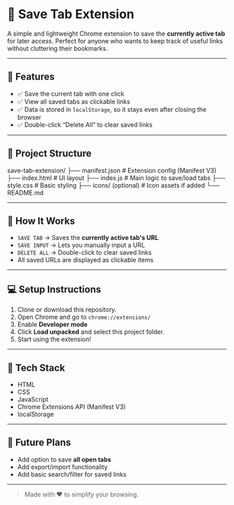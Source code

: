 # 📌 Save Tab Extension

A simple and lightweight Chrome extension to save the **currently active tab** for later access. Perfect for anyone who wants to keep track of useful links without cluttering their bookmarks.

---

## 🚀 Features

- ✅ Save the current tab with one click
- ✅ View all saved tabs as clickable links
- ✅ Data is stored in `localStorage`, so it stays even after closing the browser
- ✅ Double-click “Delete All” to clear saved links

---

## 📂 Project Structure

save-tab-extension/
├── manifest.json # Extension config (Manifest V3)
├── index.html # UI layout
├── index.js # Main logic to save/load tabs
├── style.css # Basic styling
├── icons/ (optional) # Icon assets if added
└── README.md

---

## 🧠 How It Works

- `SAVE TAB` → Saves the **currently active tab's URL**
- `SAVE INPUT` → Lets you manually input a URL
- `DELETE ALL` → Double-click to clear saved links
- All saved URLs are displayed as clickable items

---

## 💻 Setup Instructions

1. Clone or download this repository.
2. Open Chrome and go to `chrome://extensions/`
3. Enable **Developer mode**
4. Click **Load unpacked** and select this project folder.
5. Start using the extension!

---

## 🔧 Tech Stack

- HTML
- CSS
- JavaScript
- Chrome Extensions API (Manifest V3)
- localStorage

---

## 📌 Future Plans

- Add option to save **all open tabs**
- Add export/import functionality
- Add basic search/filter for saved links

---

> Made with ❤️ to simplify your browsing.

